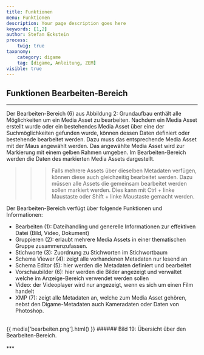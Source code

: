 ```yaml
---
title: Funktionen
menu: Funktionen
description: Your page description goes here
keywords: [1,2]
author: Stefan Eckstein
process:
	twig: true
taxonomy:
    category: digame
    tag: [digame, Anleitung, ZEM]
visible: true
---
```



## Funktionen Bearbeiten-Bereich
***
Der Bearbeiten-Bereich (6) aus Abbildung 2: Grundaufbau enthält alle Möglichkeiten um ein Media Asset zu bearbeiten. Nachdem ein Media Asset erstellt wurde oder ein bestehendes Media Asset über eine der Suchmöglichkeiten gefunden wurde, können dessen Daten definiert oder bestehende bearbeitet werden. Dazu muss das entsprechende Media Asset mit der Maus angewählt werden. Das angewählte Media Asset wird zur Markierung mit einem gelben Rahmen umgeben. Im Bearbeiten-Bereich werden die Daten des markierten Media Assets dargestellt.

>>> Falls mehrere Assets über dieselben Metadaten verfügen, können diese auch gleichzeitig bearbeitet werden. Dazu müssen alle Assets die gemeinsam bearbeitet werden sollen markiert werden. Dies kann mit Ctrl + linke Maustaste oder Shift + linke Maustaste gemacht werden.

Der Bearbeiten-Bereich verfügt über folgende Funktionen und Informationen:
- Bearbeiten (1): Dateihandling und generelle Informationen zur effektiven Datei (Bild, Video, Dokument)
- Gruppieren (2): erlaubt mehrere Media Assets in einer thematischen Gruppe zusammenzufassen.
- Stichworte (3): Zuordnung zu Stichworten im Stichwortbaum
- Schema Viewer (4): zeigt alle vorhandenen Metadaten nur lesend an
- Schema Editor (5): hier werden die Metadaten definiert und bearbeitet
- Vorschaubilder (6): hier werden die Bilder angezeigt und verwaltet welche im Anzeige-Bereich verwendet werden sollen
- Video: der Videoplayer wird nur angezeigt, wenn es sich um einen Film handelt
- XMP (7): zeigt alle Metadaten an, welche zum Media Asset gehören, nebst den Digame-Metadaten auch Kameradaten oder Daten von Photoshop.


<br>
{{ media['bearbeiten.png'].html() }}
###### Bild 19: Übersicht über den Bearbeiten-Bereich.
<br>

<br>
***

